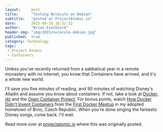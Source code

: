 ```yaml
---
layout:     post
title:      "Testing Nulecule on Debian"
subtitle:   "posted at ProjectAtomic.io"
date:       2015-08-18 16:52:32
author:     "Brian Exelbierd"
header-img: "img/2015/nulecule-debian.jpg"
published:  true
category: Technology
tags:
 - Project Atomic
 - Containers
---
```


Unless you've recently returned from a sabbatical year in a remote monastery with no internet, you know that Containers have arrived, and it's a whole new world.

I'll save you five minutes of reading, and 90 minutes of watching Disney's Alladin and assume you know about containers.  If not, take a look at [Docker](https://github.com/docker), [rkt](https://github.com/coreos/rkt) and the [Open Container Project](http://www.opencontainers.org/).  For bonus points, watch [How Docker Didn't Invent Containers](http://www.motivp.com/shop/video/How_Docker_did_not_invent_the_containers) from the [First Docker Meetup](http://www.projectatomic.io/blog/2015/05/docker-meetup-brno/) in my adopted hometown of Brno, Czech Republic.  When you're done singing the fantastic Disney songs, come back.  I'll wait.

Read more over at [projectatomic.io](http://www.projectatomic.io/blog/2015/08/testing-nulecule-on-debian/) where this was originally posted.

<!--
While there is a lot of "shaking out" still going on around containers, one thing is for sure.  Applications are definitely starting to be delivered this way.  Currently, honestly, most folks are not using containers in production, and most deliverables are for internal use only.  Even in these few cases though, the applications being delivered are typically simple.  Maybe 2-3 containers. i.e. a web server container, a database container, and a caching server container. But something like [OpenStack on Docker](https://www.youtube.com/watch?v=NGOnG8czBk0)  is 12 containers.  12 containers that need to be linked, networked, and  orchestrated with various configuration changes for your environment. 

Complex applications are ... complex, in the sense that they require multiple processes to interact. No significant ISVs or OpenSource projects have delivered complex applications using containers.  The [Nulecule Specification](http://www.projectatomic.io/blog/2015/05/announcing-the-nulecule-specification-for-composite-applications/) was created to solve the problem of complex application delivery.

But does it work?  Well yes, it does.  There are a bunch of great [examples](https://github.com/projectatomic/nulecule/tree/master/examples) in the specification and a reference implementation that uses [atomicapp](https://github.com/projectatomic/atomicapp) for driving the packaging and parameterization, and the fancy [atomic](https://github.com/projectatomic/atomic) command to make launching those 12 containers in a fully orchestrated environment a one-command operation.

Recently a friend asked me, "This is all nice and stuff, but what if I don't use Fedora/CentOS/RHEL.  Can I still use Nulecule?"  I decided to find out.

To test this, I installed Debian 8.1 "Jessie" in a VM.  I followed the directions for installating docker.  Since the atomic command is not yet packaged for Debian, I downloaded the source and ran the customary `sudo make install`.  Next I discovered that Kubernetes is also not packaged for Debian, so I installed it using a set of prebuilt docker containers.  At this point I tried not to slip into an Inception induced coma at the thought of orchestrating docker containers using an orchestrator running inside of those same docker containers.

Lastly, for the big moment, I ran one command:

    atomic run projectatomic/helloapache

I am happy to say, Apache immediately told me "hello" in response to a `curl` command.

I was really expecting a slog to get all the parts working and to have to expend some effort to cajole the reference implementation of the specification into functioning, but it was really quite simple.  For those of you interested in the gory details, my specific steps are below.

If you are interested in packaging some of these tools for Debian, let me know if I can be of help.  If you want to help us make Nulecule better, give us a shout out in #nulecule@irc.freenode.net or on our mailng list.

# Nulecule Testing on Debian

## Installed Debian 8.1 Jessie in a VM
  - Text based install
  - single partition
  - Only loaded SSH Server and Standard tools
  - apt-get install sudo
  - usermod -a -G sudo bexelbie
  - apt-get update
  - reboot

## Install Docker
  - From: http://docs.docker.com/installation/debian/
    - Add 'deb http://http.debian.net/debian jessie-backports main' to /etc/apt/sources.list
    - sudo apt-get update
    - sudo apt-get -t jessie-backports install docker.io
    - sudo usermod -a -G docker bexelbie

## Install atomic
  - sudo apt-get install make pylint python-docker python-selinux go-md2man
  - git clone https://github.com/projectatomic/atomic.git
  - sudo make install

## Install Kubernetes using the via Docker instructions (it is not packaged for Debian)
  - From: https://github.com/GoogleCloudPlatform/kubernetes/blob/master/docs/getting-started-guides/docker.md
    - Run the three docker commands to get things running - get kubectl below
    - docker run --net=host -d gcr.io/google_containers/etcd:2.0.9 /usr/local/bin/etcd --addr=127.0.0.1:4001 --bind-addr=0.0.0.0:4001 --data-dir=/var/etcd/data
    - docker run --net=host -d -v /var/run/docker.sock:/var/run/docker.sock  gcr.io/google_containers/hyperkube:v0.18.2 /hyperkube kubelet --api_servers=http://localhost:8080 --v=2 --address=0.0.0.0 --enable_server --hostname_override=127.0.0.1 --config=/etc/kubernetes/manifests
    - docker run -d --net=host --privileged gcr.io/google_containers/hyperkube:v0.18.2 /hyperkube proxy --master=http://127.0.0.1:8080 --v=2
  - Get kubectl from the same release (0.18.2): https://github.com/GoogleCloudPlatform/kubernetes/releases
    - wget https://github.com/GoogleCloudPlatform/kubernetes/releases/download/v0.18.2/kubernetes.tar.gz
    - tar -xvf kubernetes.tar.gz
    - sudo cp kubernetes/platforms/linux/amd64/kubectl /usr/bin

## Run helloapache
  - atomic run projectatomic/helloapache
  - kubectl get pods
  - once running
  - sudo apt-get install curl
  - curl localhost and see the default CentOS apache page
  - kubectl delete pod helloapache
  - curl localhost and get nothing

## Build our own using a stock example
  - First install atomicapp - latest version
    - git clone https://github.com/projectatomic/atomicapp.git
    - cd atomicapp
    - git checkout 0.1.1
    - sudo apt-get install python-pip
    - sudo pip install .
  - Try building our own helloapache
    - git clone https://github.com/projectatomic/nulecule.git
    - cd nulecule/examples/helloapache
    - docker build -t <tag> .
    - atomic run <tag>
    - curl localhost and see the default CentOS apache page
    - kubectl delete pod helloapache
    - curl localhost and get nothing
-->
